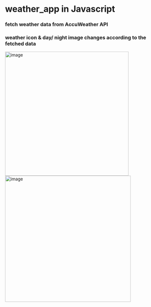 # weather_app in Javascript
### fetch weather data from AccuWeather API
### weather icon & day/ night image changes according to the fetched data
<img width="404" alt="image" src="https://user-images.githubusercontent.com/97594629/172044213-aa145e86-ae67-451e-9d61-1a3172f817ec.png">
<img width="411" alt="image" src="https://user-images.githubusercontent.com/97594629/172044262-15a96f52-7e86-4f62-a885-df5fb37ea0c6.png">

